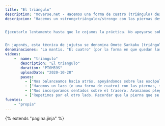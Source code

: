 ```yaml
---
title: "El triángulo"
description: "moverse.net - Hacemos una forma de cuatro (triángulo) desde una posición de sentado"
descripcion: "Hacemos un <strong>triángulo</strong> con las piernas desde una posición invertida sobre los hombros. Después, avanzamos sobre el culo plegando las piernas.


Ejecutarlo lentamente hasta que le cojamos la práctica. No apoyarse sobre las cervicales sino sobre las escápulas haciendo recaer más peso sobre la escápula de la pierna que queda fuera.


En japonés, esta técnica de jujutsu se denomina Omote Sankaku (triángulo frontal)."
denominaciones: 'La mantis. "El cuatro" (por la forma en que quedan las piernas).'
videos: 
    -  name: "triangulo"
       description: "El triangulo"
       duration: "PT0M59S"
       uploadDate: "2020-10-20"
       pasos:
         - ["Nos balanceamos hacia atrás, apoyándonos sobre las escápulas."]
         - ["Hacemos un lazo (o una forma de cuatro) con las piernas, teniendo en cuenta que la pierna de fuera siempre es la que queda plegada sobre la otra."]
         - ["Nos incorporamos sentados sobre el trasero. Avanzamos plegando las piernas."]
         - ["Repetimos por el otro lado. Recordar que la pierna que se pliega es la de fuera."]
fuentes:
    - "propia"
---
```

{% extends "pagina.jinja" %}
